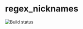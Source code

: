 # regex_nicknames

[![Build status](https://ci.appveyor.com/api/projects/status/orc87ugg1cdj1uc3?svg=true)](https://ci.appveyor.com/project/Nataless/regex-nicknames)